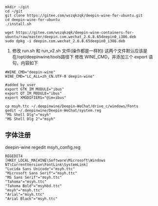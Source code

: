```shell
mkdir ~/git
cd ~/git
git clone https://gitee.com/wszqkzqk/deepin-wine-for-ubuntu.git
cd deepin-wine-for-ubuntu
./install.sh
```

```
wget https://gitee.com/wszqkzqk/deepin-wine-containers-for-ubuntu/raw/master/deepin.com.wechat_2.6.8.65deepin0_i386.deb
sudo dpkg -i deepin.com.wechat_2.6.8.65deepin0_i386.deb
```
1. 修改 run.sh 和 run_v2.sh 文件(操作都是一样的)
   这两个文件默认应该是在/opt/deepinwine/tools路径下
   修改 WINE_CMD，并添加三个 export 语句，内容如下

```shell
#WINE_CMD="deepin-wine"
WINE_CMD="LC_ALL=zh_CN.UTF-8 deepin-wine"

#added by user
export GTK_IM_MODULE="ibus"
export QT_IM_MODULE="ibus" 
export XMODIFIERS="@im=ibus"
```

```
cp msyh.ttc ~/.deepinwine/Deepin-WeChat/drive_c/windows/Fonts
gedit ~/.deepinwine/Deepin-WeChat/system.reg
"MS Shell Dlg"="msyh"
"MS Shell Dlg 2"="msyh"
```

## 字体注册

deepin-wine regedit msyh_config.reg

```
REGEDIT4
[HKEY_LOCAL_MACHINE\Software\Microsoft\Windows NT\CurrentVersion\FontLink\SystemLink]
"Lucida Sans Unicode"="msyh.ttc"
"Microsoft Sans Serif"="msyh.ttc"
"MS Sans Serif"="msyh.ttc"
"Tahoma"="msyh.ttc"
"Tahoma Bold"="msyhbd.ttc"
"msyh"="msyh.ttc"
"Arial"="msyh.ttc"
"Arial Black"="msyh.ttc"
```


